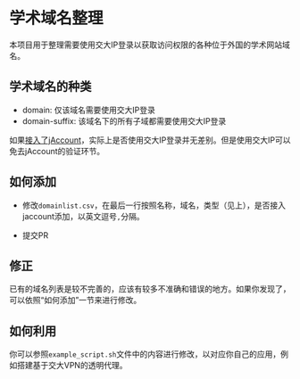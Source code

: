 # 学术域名整理

本项目用于整理需要使用交大IP登录以获取访问权限的各种位于外国的学术网站域名。

## 学术域名的种类

-   domain: 仅该域名需要使用交大IP登录
-   domain-suffix: 该域名下的所有子域都需要使用交大IP登录

如果[接入了jAccount](http://www.lib.sjtu.edu.cn/f/content/detail.shtml?id=6808&lang=zh-cn)，实际上是否使用交大IP登录并无差别。但是使用交大IP可以免去jAccount的验证环节。

## 如何添加

-   修改`domainlist.csv`，在最后一行按照名称，域名，类型（见上），是否接入jaccount添加，以英文逗号`,`分隔。

-   提交PR

## 修正

已有的域名列表是较不完善的，应该有较多不准确和错误的地方。如果你发现了，可以依照“如何添加”一节来进行修改。

## 如何利用

你可以参照`example_script.sh`文件中的内容进行修改，以对应你自己的应用，例如搭建基于交大VPN的透明代理。